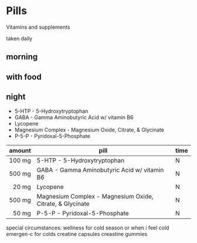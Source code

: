 # Pills

Vitamins and supplements

taken daily

## morning



## with food

## night

- 5-HTP - 5-Hydroxytryptophan
- GABA - Gamma Aminobutyric Acid w/ vitamin B6
- Lycopene
- Magnesium Complex - Magnesium Oxide, Citrate, & Glycinate
- P-5-P - Pyridoxal-5-Phosphate


|amount|pill|time|
|-:|-|-|
|100 mg|5-HTP - 5-Hydroxytryptophan|N|
|500 mg|GABA - Gamma Aminobutyric Acid w/ vitamin B6|N|
|20 mg|Lycopene|N|
|500 mg|Magnesium Complex - Magnesium Oxide, Citrate, & Glycinate|N|
|50 mg|P-5-P - Pyridoxal-5-Phosphate|N|

special circumstances:
wellness for cold season or when i feel cold
emergen-c for colds
creatine capsules
creastine gummies
